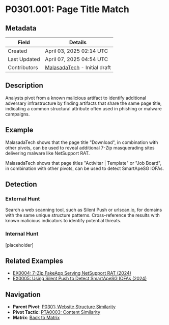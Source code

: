 # P0301.001: Page Title Match

## Metadata
| Field          | Details                                      |
|----------------|----------------------------------------------|
| Created        | April 03, 2025 02:14 UTC                    |
| Last Updated   | April 07, 2025 04:54 UTC                    |
| Contributors   | [MalasadaTech](../contributors.md#malasadatech) - Initial draft |

## Description
Analysts pivot from a known malicious artifact to identify additional adversary infrastructure by finding artifacts that share the same page title, indicating a common structural attribute often used in phishing or malware campaigns.

## Example
MalasadaTech shows that the page title "Download", in combination with other pivots, can be used to reveal additional 7-Zip masquerading sites delivering malware like NetSupport RAT.

MalasadaTech shows that page titles "Activitar | Template" or "Job Board", in combination with other pivots, can be used to detect SmartApeSG IOFAs.

## Detection

### External Hunt
Search a web scanning tool, such as Silent Push or urlscan.io, for domains with the same unique structure patterns. Cross-reference the results with known malicious indicators to identify potential threats.

### Internal Hunt
[placeholder]

## Related Examples
- [EX0004: 7-Zip FakeApp Serving NetSupport RAT (2024)](../examples/EX0004.md)
- [EX0005: Using Silent Push to Detect SmartApeSG IOFAs (2024)](../examples/EX0005.md)

## Navigation
- **Parent Pivot**: [P0301: Website Structure Similarity](P0301.md)
- **Pivot Tactic**: [PTA0003: Content Similarity](../pivot-tactics/PTA0003/main.md)
- **Matrix**: [Back to Matrix](../matrix.md)